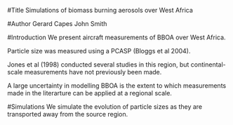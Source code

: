 #Title
Simulations of biomass burning aerosols over West Africa

#Author
Gerard Capes
John Smith

#Introduction
We present aircraft measurements of BBOA over West Africa.


Particle size was measured using a PCASP (Bloggs et al 2004).


Jones et al (1998) conducted several studies in this region, but continental-scale measurements have not previously been made.

A large uncertainty in modelling BBOA is the extent to which measurements made in the literarture can be applied at a regional scale.

#Simulations
We simulate the evolution of particle sizes as they are transported away from the source region. 
